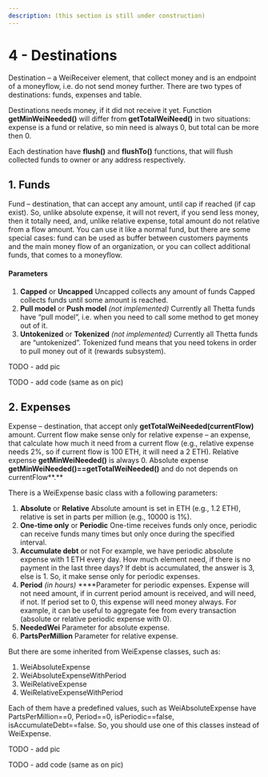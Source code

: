 ```yaml
---
description: (this section is still under construction)
---
```


# 4 - Destinations

Destination – a WeiReceiver element, that collect money and is an endpoint of a moneyflow, i.e. do not send money further.  There are two types of destinations: funds, expenses and table.

Destinations needs money, if it did not receive it yet. Function **getMinWeiNeeded\(\)** will differ from **getTotalWeiNeed\(\)** in two situations:  expense is a fund or relative, so min need is always 0, but total can be more then 0.

Each destination have **flush\(\)** and **flushTo\(\)** functions, that will flush collected funds to owner or any address respectively.

## 1. Funds

Fund – destination, that can accept any amount, until cap if reached \(if cap exist\). So, unlike absolute expense, it will not revert, if you send less money, then it totally need, and, unlike relative expense, total amount do not relative from a flow amount. You can use it like a normal fund, but there are some special cases: fund can be used as buffer between customers payments and the main money flow of an organization, or you can collect additional funds, that comes to a moneyflow.

#### Parameters

1. **Capped** or **Uncapped** Uncapped collects any amount of funds Capped collects funds until some amount is reached.
2. **Pull model** or **Push model** _\(not implemented\)_ Currently all Thetta funds have “pull model”, i.e. when you need to call some method to get money out of it.
3. **Untokenized** or **Tokenized** _\(not implemented\)_ Currently all Thetta funds are “untokenized”. Tokenized fund means that you need tokens in order to pull money out of it \(rewards subsystem\).

TODO - add pic

TODO - add code \(same as on pic\)

## 2. Expenses

Expense – destination, that accept only **getTotalWeiNeeded\(currentFlow\)** amount.  Current flow make sense only for relative expense – an expense, that calculate how much it need from a current flow \(e.g., relative expense needs 2%, so if current flow is 100 ETH, it will need a 2 ETH\). Relative expense **getMinWeiNeeded\(\)** is always 0. Absolute expense **getMinWeiNeeded\(\)==getTotalWeiNeeded\(\)** and do not depends on currentFlow**.** 

There is a WeiExpense basic class with a following parameters:

1. **Absolute** or **Relative** Absolute amount is set in ETH \(e.g., 1.2 ETH\), relative is set in parts per million \(e.g., 10000 is 1%\).
2. **One-time only** or **Periodic** One-time receives funds only once, periodic can receive funds many times but only once during the specified interval.
3. **Accumulate debt** or not For example, we have periodic absolute expense with 1 ETH every day. How much element need, if there is no payment in the last three days?  If debt is accumulated, the answer is 3, else is 1. So, it make sense only for periodic expenses.
4. **Period** _\(in hours\)_ ****Parameter for periodic expenses. Expense will not need amount, if in current period amount is received, and will need, if not. If period set to 0, this expense will need money always. For example, it can be useful to aggregate fee from every transaction \(absolute or relative periodic expense with 0\).
5. **NeededWei** Parameter for absolute expense. 
6. **PartsPerMillion** Parameter for relative expense.

But there are some inherited from WeiExpense classes, such as:

1. WeiAbsoluteExpense
2. WeiAbsoluteExpenseWithPeriod
3. WeiRelativeExpense
4. WeiRelativeExpenseWithPeriod

Each of them have a predefined values, such as WeiAbsoluteExpense have PartsPerMillion==0, Period==0,  isPeriodic==false, isAccumulateDebt==false. So, you should use one of this classes instead of WeiExpense.

TODO - add pic

TODO - add code \(same as on pic\)


